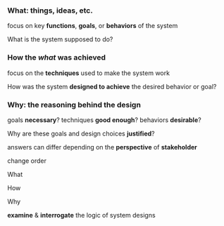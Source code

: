 ### What: things, ideas, etc.

focus on key **functions**, **goals**, or **behaviors** of the system

What is the system supposed to do?



### How the *what* was achieved

focus on the **techniques** used to make the system work

How was the system **designed to achieve** the desired behavior or goal?



### Why: the **reasoning** behind the design

goals **necessary**? techniques **good enough**? behaviors **desirable**?

Why are these goals and design choices **justified**?



answers can differ depending on the **perspective** of **stakeholder**







change order



What 

How 

Why 

**examine** & **interrogate** the logic of system designs